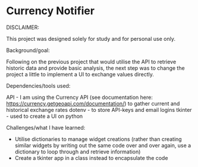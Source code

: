 # Currency Notifier
DISCLAIMER:

This project was designed solely for study and for personal use only.

Background/goal:

Following on the previous project that would utilise the API to retrieve historic data and provide basic analysis, the next step was to change the project a little to implement a UI to exchange values directly. 

Dependencies/tools used:

API - I am using the Currency API (see documentation here: https://currency.getgeoapi.com/documentation/) to gather current and historical exchange rates
dotenv - to store API-keys and email logins
tkinter - used to create a UI on python

Challenges/what I have learned:

- Utilise dictionaries to manage widget creations (rather than creating similar widgets by writing out the same code over and over again, use a dictionary to loop through and retrieve information)
- Create a tkinter app in a class instead to encapsulate the code
